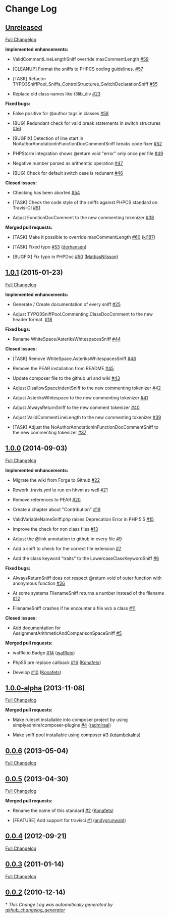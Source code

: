 # Change Log

## [Unreleased](https://github.com/typo3-ci/TYPO3SniffPool/tree/HEAD)

[Full Changelog](https://github.com/typo3-ci/TYPO3SniffPool/compare/1.0.1...HEAD)

**Implemented enhancements:**

- ValidCommentLineLengthSniff override maxCommentLength [\#59](https://github.com/typo3-ci/TYPO3SniffPool/issues/59)

- \[CLEANUP\] Format the sniffs to PHPCS coding guidelines. [\#57](https://github.com/typo3-ci/TYPO3SniffPool/issues/57)

- \[TASK\] Refactor TYPO3SniffPool\_Sniffs\_ControlStructures\_SwitchDeclarationSniff [\#55](https://github.com/typo3-ci/TYPO3SniffPool/issues/55)

- Replace old class names like t3lib\_div [\#23](https://github.com/typo3-ci/TYPO3SniffPool/issues/23)

**Fixed bugs:**

- False positive for @author tags in classes [\#58](https://github.com/typo3-ci/TYPO3SniffPool/issues/58)

- \[BUG\] Redundant check for valid break statements in switch structures [\#56](https://github.com/typo3-ci/TYPO3SniffPool/issues/56)

- \[BUGFIX\] Detection of line start in NoAuthorAnnotationInFunctionDocCommentSniff breaks code fixer [\#52](https://github.com/typo3-ci/TYPO3SniffPool/issues/52)

- PHPStorm integration shows @return void "error" only once per file [\#49](https://github.com/typo3-ci/TYPO3SniffPool/issues/49)

- Negative number parsed as arithemtic operation [\#47](https://github.com/typo3-ci/TYPO3SniffPool/issues/47)

- \[BUG\] Check for default switch case is redunant [\#46](https://github.com/typo3-ci/TYPO3SniffPool/issues/46)

**Closed issues:**

- Checking has been aborted [\#54](https://github.com/typo3-ci/TYPO3SniffPool/issues/54)

- \[TASK\] Check the code style of the sniffs against PHPCS standard on Travis-CI [\#51](https://github.com/typo3-ci/TYPO3SniffPool/issues/51)

- Adjust FunctionDocComment to the new commenting tokenizer [\#38](https://github.com/typo3-ci/TYPO3SniffPool/issues/38)

**Merged pull requests:**

- \[TASK\] Make it possible to override maxCommentLength [\#60](https://github.com/typo3-ci/TYPO3SniffPool/pull/60) ([kj187](https://github.com/kj187))

- \[TASK\] Fixed typo [\#53](https://github.com/typo3-ci/TYPO3SniffPool/pull/53) ([derhansen](https://github.com/derhansen))

- \[BUGFIX\] Fix typo in PHPDoc [\#50](https://github.com/typo3-ci/TYPO3SniffPool/pull/50) ([MattiasNilsson](https://github.com/MattiasNilsson))

## [1.0.1](https://github.com/typo3-ci/TYPO3SniffPool/tree/1.0.1) (2015-01-23)

[Full Changelog](https://github.com/typo3-ci/TYPO3SniffPool/compare/1.0.0...1.0.1)

**Implemented enhancements:**

- Generate / Create documentation of every sniff [\#25](https://github.com/typo3-ci/TYPO3SniffPool/issues/25)

- Adjust TYPO3SniffPool.Commenting.ClassDocComment to the new header format. [\#18](https://github.com/typo3-ci/TYPO3SniffPool/issues/18)

**Fixed bugs:**

- Rename WhiteSpace/AsteriksWhitespacesSniff  [\#44](https://github.com/typo3-ci/TYPO3SniffPool/issues/44)

**Closed issues:**

- \[TASK\] Remove WhiteSpace.AsteriksWhitespacesSniff [\#48](https://github.com/typo3-ci/TYPO3SniffPool/issues/48)

- Remove the PEAR installation from README [\#45](https://github.com/typo3-ci/TYPO3SniffPool/issues/45)

- Update composer file to the github url and wiki [\#43](https://github.com/typo3-ci/TYPO3SniffPool/issues/43)

- Adjust DisallowSpaceIndentSniff to the new commenting tokenizer [\#42](https://github.com/typo3-ci/TYPO3SniffPool/issues/42)

- Adjust AsteriksWhitespace to the new commenting tokenizer [\#41](https://github.com/typo3-ci/TYPO3SniffPool/issues/41)

- Adjust AlwaysReturnSniff to the new comment tokenizer [\#40](https://github.com/typo3-ci/TYPO3SniffPool/issues/40)

- Adjust ValidCommentLineLength to the new commenting tokenizer [\#39](https://github.com/typo3-ci/TYPO3SniffPool/issues/39)

- \[TASK\] Adjust the NoAuthorAnnotationInFunctionDocCommentSniff to the new commenting tokenizer [\#37](https://github.com/typo3-ci/TYPO3SniffPool/issues/37)

## [1.0.0](https://github.com/typo3-ci/TYPO3SniffPool/tree/1.0.0) (2014-09-03)

[Full Changelog](https://github.com/typo3-ci/TYPO3SniffPool/compare/1.0.0-alpha...1.0.0)

**Implemented enhancements:**

- Migrate the wiki from Forge to Github [\#22](https://github.com/typo3-ci/TYPO3SniffPool/issues/22)

- Rework .travis.yml to run on hhvm as well [\#21](https://github.com/typo3-ci/TYPO3SniffPool/issues/21)

- Remove references to PEAR [\#20](https://github.com/typo3-ci/TYPO3SniffPool/issues/20)

- Create a chapter about "Contribution" [\#19](https://github.com/typo3-ci/TYPO3SniffPool/issues/19)

- ValidVariableNameSniff.php raises Deprecation Error in PHP 5.5 [\#15](https://github.com/typo3-ci/TYPO3SniffPool/issues/15)

- Improve the check for non class files [\#13](https://github.com/typo3-ci/TYPO3SniffPool/issues/13)

- Adjust the @link annotation to github in every file [\#9](https://github.com/typo3-ci/TYPO3SniffPool/issues/9)

- Add a sniff to check for the correct file extension [\#7](https://github.com/typo3-ci/TYPO3SniffPool/issues/7)

- Add the class keyword "traits" to the LowercaseClassKeywordSniff [\#6](https://github.com/typo3-ci/TYPO3SniffPool/issues/6)

**Fixed bugs:**

- AlwaysReturnSniff does not respect @return void of outer function with anonymous function [\#26](https://github.com/typo3-ci/TYPO3SniffPool/issues/26)

- At some systems FilenameSniff returns a number instead of the filename [\#12](https://github.com/typo3-ci/TYPO3SniffPool/issues/12)

- FilenameSniff crashes if he encounter a file w/o a class [\#11](https://github.com/typo3-ci/TYPO3SniffPool/issues/11)

**Closed issues:**

- Add documentation for AssignmentArithmeticAndComparisonSpaceSniff [\#5](https://github.com/typo3-ci/TYPO3SniffPool/issues/5)

**Merged pull requests:**

- waffle.io Badge [\#14](https://github.com/typo3-ci/TYPO3SniffPool/pull/14) ([waffleio](https://github.com/waffleio))

- Php55 pre replace callback [\#16](https://github.com/typo3-ci/TYPO3SniffPool/pull/16) ([Konafets](https://github.com/Konafets))

- Develop [\#10](https://github.com/typo3-ci/TYPO3SniffPool/pull/10) ([Konafets](https://github.com/Konafets))

## [1.0.0-alpha](https://github.com/typo3-ci/TYPO3SniffPool/tree/1.0.0-alpha) (2013-11-08)

[Full Changelog](https://github.com/typo3-ci/TYPO3SniffPool/compare/0.0.6...1.0.0-alpha)

**Merged pull requests:**

- Make ruleset installable into composer project by using simplyadmire/composer-plugins [\#4](https://github.com/typo3-ci/TYPO3SniffPool/pull/4) ([radmiraal](https://github.com/radmiraal))

- Make sniff pool installable using composer [\#3](https://github.com/typo3-ci/TYPO3SniffPool/pull/3) ([kdambekalns](https://github.com/kdambekalns))

## [0.0.6](https://github.com/typo3-ci/TYPO3SniffPool/tree/0.0.6) (2013-05-04)

[Full Changelog](https://github.com/typo3-ci/TYPO3SniffPool/compare/0.0.5...0.0.6)

## [0.0.5](https://github.com/typo3-ci/TYPO3SniffPool/tree/0.0.5) (2013-04-30)

[Full Changelog](https://github.com/typo3-ci/TYPO3SniffPool/compare/0.0.4...0.0.5)

**Merged pull requests:**

- Rename the name of this standard [\#2](https://github.com/typo3-ci/TYPO3SniffPool/pull/2) ([Konafets](https://github.com/Konafets))

- \[FEATURE\] Add support for travisci [\#1](https://github.com/typo3-ci/TYPO3SniffPool/pull/1) ([andygrunwald](https://github.com/andygrunwald))

## [0.0.4](https://github.com/typo3-ci/TYPO3SniffPool/tree/0.0.4) (2012-09-21)

[Full Changelog](https://github.com/typo3-ci/TYPO3SniffPool/compare/0.0.3...0.0.4)

## [0.0.3](https://github.com/typo3-ci/TYPO3SniffPool/tree/0.0.3) (2011-01-14)

[Full Changelog](https://github.com/typo3-ci/TYPO3SniffPool/compare/0.0.2...0.0.3)

## [0.0.2](https://github.com/typo3-ci/TYPO3SniffPool/tree/0.0.2) (2010-12-14)



\* *This Change Log was automatically generated by [github_changelog_generator](https://github.com/skywinder/Github-Changelog-Generator)*